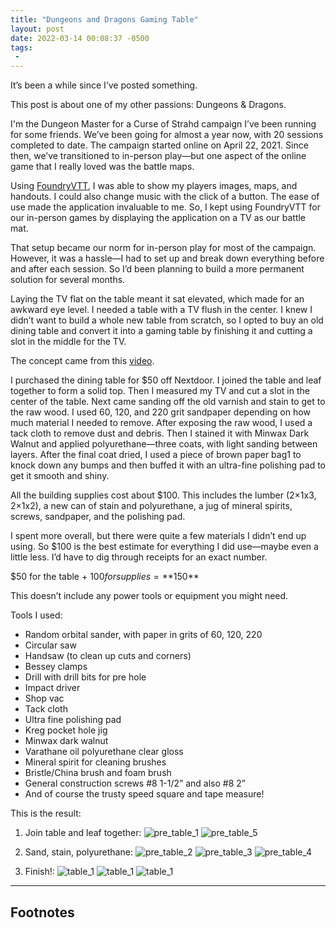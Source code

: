 ```yaml
---
title: "Dungeons and Dragons Gaming Table"
layout: post
date: 2022-03-14 00:08:37 -0500
tags:
 -
---
```


It’s been a while since I’ve posted something.

This post is about one of my other passions: Dungeons & Dragons.

I'm the Dungeon Master for a Curse of Strahd campaign I’ve been running for some friends. We’ve been going for almost a year now, with 20 sessions completed to date. The campaign started online on April 22, 2021. Since then, we’ve transitioned to in-person play—but one aspect of the online game that I really loved was the battle maps.

Using <a href='https://foundryvtt.com/' target='_blank'>FoundryVTT</a>, I was able to show my players images, maps, and handouts. I could also change music with the click of a button. The ease of use made the application invaluable to me. So, I kept using FoundryVTT for our in-person games by displaying the application on a TV as our battle mat.

That setup became our norm for in-person play for most of the campaign. However, it was a hassle—I had to set up and break down everything before and after each session. So I’d been planning to build a more permanent solution for several months.

Laying the TV flat on the table meant it sat elevated, which made for an awkward eye level. I needed a table with a TV flush in the center. I knew I didn’t want to build a whole new table from scratch, so I opted to buy an old dining table and convert it into a gaming table by finishing it and cutting a slot in the middle for the TV.

The concept came from this <a href='https://youtu.be/x7L-WF2YZKk' target='_blank'>video</a>.

I purchased the dining table for $50 off Nextdoor. I joined the table and leaf together to form a solid top. Then I measured my TV and cut a slot in the center of the table. Next came sanding off the old varnish and stain to get to the raw wood. I used 60, 120, and 220 grit sandpaper depending on how much material I needed to remove. After exposing the raw wood, I used a tack cloth to remove dust and debris. Then I stained it with Minwax Dark Walnut and applied polyurethane—three coats, with light sanding between layers. After the final coat dried, I used a piece of brown paper bag1 to knock down any bumps and then buffed it with an ultra-fine polishing pad to get it smooth and shiny.

All the building supplies cost about $100. This includes the lumber (2×1x3, 2×1x2), a new can of stain and polyurethane, a jug of mineral spirits, screws, sandpaper, and the polishing pad.

I spent more overall, but there were quite a few materials I didn’t end up using. So $100 is the best estimate for everything I did use—maybe even a little less. I’d have to dig through receipts for an exact number.

$50 for the table + $100 for supplies = **$150**

This doesn’t include any power tools or equipment you might need.

Tools I used:
- Random orbital sander, with paper in grits of 60, 120, 220
- Circular saw
- Handsaw (to clean up cuts and corners)
- Bessey clamps
- Drill with drill bits for pre hole
- Impact driver
- Shop vac
- Tack cloth
- Ultra fine polishing pad
- Kreg pocket hole jig
- Minwax dark walnut
- Varathane oil polyurethane clear gloss
- Mineral spirit for cleaning brushes
- Bristle/China brush and foam brush
- General construction screws #8 1-1/2” and also #8 2”
- And of course the trusty speed square and tape measure!

This is the result:

1. Join table and leaf together:
![pre_table_1]({{site.baseurl}}/assets/images/pre_table_1.JPG)
![pre_table_5]({{site.baseurl}}/assets/images/pre_table_5.JPG)

2. Sand, stain, polyurethane:
![pre_table_2]({{site.baseurl}}/assets/images/pre_table_2.JPG)
![pre_table_3]({{site.baseurl}}/assets/images/pre_table_3.JPG)
![pre_table_4]({{site.baseurl}}/assets/images/pre_table_4.JPG)

3. Finish!:
![table_1]({{site.baseurl}}/assets/images/table_1.JPG)
![table_1]({{site.baseurl}}/assets/images/table_2.JPG)
![table_1]({{site.baseurl}}/assets/images/table_3.JPG)

-----
## Footnotes
[^1]: Works like very very fine sandpaper
